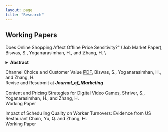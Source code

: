 ```yaml
---
layout: page
title: "Research"
---
```


## Working Papers

Does Online Shopping Affect Offline Price Sensitivity?" (Job Market Paper), Biswas, S., Yoganarasimhan, H., and Zhang, H. \
<details>
  <summary><strong>Abstract</strong></summary>
The rapid growth of e-commerce has significantly transformed consumer behavior, raising questions about how the adoption of online shopping influences offline shopping. This paper investigates whether consumers who adopt online shopping with a retailer become more price sensitive in their subsequent offline purchases with the same retailer. Using transaction-level data from a large Brazilian pet supplies retailer operating both online and offline channels, we compare “adopters” - customers who began shopping online after a period of offline-only purchasing - with “non-adopters” who remained offline-only. We estimate a discrete choice logit model with individual-level heterogeneity, using a novel algorithm to handle high-dimensional fixed effects and address price endogeneity. We apply a staggered difference-in-differences approach to estimate the Average Treatment Effect on the Treated (ATT). We find that offline price sensitivity increases significantly post-online adoption in three of four product categories, particularly in low-switching-cost items like pet hygiene. Counterfactual pricing simulations show that incorporating these behavioral spillovers into pricing strategies can increase firm profits by up to 4.1\%. These results underscore the importance of recognizing cross-channel effects in consumer behavior and contribute to the literature on pricing and multichannel retailing by identifying online adoption as a key driver of offline price sensitivity.
</details>


Channel Choice and Customer Value [PDF](https://papers.ssrn.com/sol3/papers.cfm?abstract_id=4747756), Biswas, S., Yoganarasimhan, H., and Zhang, H.\
Revise and Resubmit at ___Journal_of_Marketing___ 

Content and Pricing Strategies for Digital Video Games, Shriver, S., Yoganarasimhan, H., and Zhang, H. \
Working Paper

Impact of Scheduling Quality on Worker Turnovers: Evidence from  US Restaurant Chain, Yu, Q. and Zhang, H. \
Working Paper

